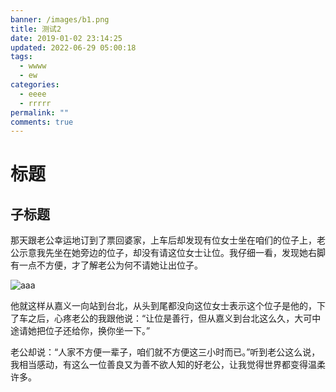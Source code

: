 ```yaml
---
banner: /images/b1.png
title: 测试2
date: 2019-01-02 23:14:25
updated: 2022-06-29 05:00:18
tags:
  - wwww
  - ew
categories:
  - eeee
  - rrrrr
permalink: ""
comments: true
---
```

# 标题

## 子标题

那天跟老公幸运地订到了票回婆家，上车后却发现有位女士坐在咱们的位子上，老公示意我先坐在她旁边的位子，却没有请这位女士让位。我仔细一看，发现她右脚有一点不方便，才了解老公为何不请她让出位子。



![aaa](https://gatsby-netlify-cms-example.netlify.app/img/television.png "vvv")

他就这样从嘉义一向站到台北，从头到尾都没向这位女士表示这个位子是他的，下了车之后，心疼老公的我跟他说：“让位是善行，但从嘉义到台北这么久，大可中途请她把位子还给你，换你坐一下。”

老公却说：“人家不方便一辈子，咱们就不方便这三小时而已。”听到老公这么说，我相当感动，有这么一位善良又为善不欲人知的好老公，让我觉得世界都变得温柔许多。